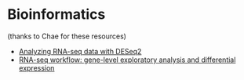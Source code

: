 # Bioinformatics

(thanks to Chae for these resources)

- [Analyzing RNA-seq data with DESeq2](https://bioconductor.org/packages/devel/bioc/vignettes/DESeq2/inst/doc/DESeq2.html)
- [RNA-seq workflow: gene-level exploratory analysis and differential expression](https://bioconductor.org/packages/release/workflows/vignettes/rnaseqGene/inst/doc/rnaseqGene.html)
